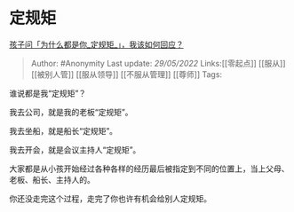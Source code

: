 # 定规矩
[孩子问「为什么都是你_定规矩_」，我该如何回应？](https://www.zhihu.com/question/523191255/answer/2499129712)

> Author: #Anonymity
> Last update: *29/05/2022*
> Links:[[零起点]] [[服从]] [[被别人管]] [[服从领导]] [[不服从管理]] [[尊师]]
> Tags:

谁说都是我“定规矩”？

我去公司，就是我的老板“定规矩”。

我去坐船，就是船长“定规矩”。

我去开会，就是会议主持人“定规矩”。

大家都是从小孩开始经过各种各样的经历最后被指定到不同的位置上，当上父母、老板、船长、主持人的。

你还没走完这个过程，走完了你也许有机会给别人定规矩。

